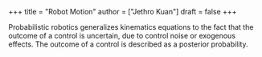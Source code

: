 +++
title = "Robot Motion"
author = ["Jethro Kuan"]
draft = false
+++

Probabilistic robotics generalizes kinematics equations to the fact
that the outcome of a control is uncertain, due to control noise or
exogenous effects. The outcome of a control is described as a
posterior probability.
